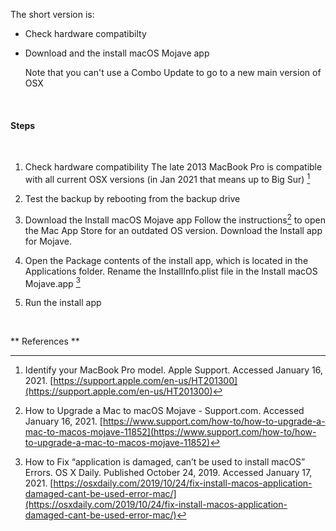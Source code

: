 The short version is: 
- Check hardware compatibilty
- Download and the install macOS Mojave app

	Note that you can't use a Combo Update to go to a new main version of OSX
<br>

#### Steps
<br>

1. Check hardware compatibility
	The late 2013 MacBook Pro is compatible with all current OSX versions (in Jan 2021 that means up to Big Sur) [^1]

2. Test the backup by rebooting from the backup drive

3. Download the Install macOS Mojave app
	Follow the instructions[^2] to open the Mac App Store for an outdated OS version. Download the Install app for Mojave.

4. Open the Package contents of the install app, which is located in the Applications folder. Rename the InstallInfo.plist file in the Install macOS Mojave.app [^3]

5. Run the install app

<br>

** References **

[^1]: Identify your MacBook Pro model. Apple Support. Accessed January 16, 2021. [https://support.apple.com/en-us/HT201300](https://support.apple.com/en-us/HT201300)

[^2]: How to Upgrade a Mac to macOS Mojave - Support.com. Accessed January 16, 2021. [https://www.support.com/how-to/how-to-upgrade-a-mac-to-macos-mojave-11852](https://www.support.com/how-to/how-to-upgrade-a-mac-to-macos-mojave-11852)
[^3]: How to Fix “application is damaged, can’t be used to install macOS” Errors. OS X Daily. Published October 24, 2019. Accessed January 17, 2021. [https://osxdaily.com/2019/10/24/fix-install-macos-application-damaged-cant-be-used-error-mac/](https://osxdaily.com/2019/10/24/fix-install-macos-application-damaged-cant-be-used-error-mac/)